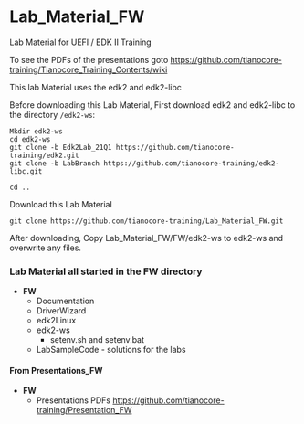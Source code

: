 <!--- @file
  Readme.md for UEFI / EDK II Training  Lab Material FW

  Copyright (c) 2020-2021, Intel Corporation. All rights reserved.<BR>

  Redistribution and use in source (original document form) and 'compiled'
  forms (converted to PDF, epub, HTML and other formats) with or without
  modification, are permitted provided that the following conditions are met:

  1) Redistributions of source code (original document form) must retain the
     above copyright notice, this list of conditions and the following
     disclaimer as the first lines of this file unmodified.

  2) Redistributions in compiled form (transformed to other DTDs, converted to
     PDF, epub, HTML and other formats) must reproduce the above copyright
     notice, this list of conditions and the following disclaimer in the
     documentation and/or other materials provided with the distribution.

  THIS DOCUMENTATION IS PROVIDED BY TIANOCORE PROJECT "AS IS" AND ANY EXPRESS OR
  IMPLIED WARRANTIES, INCLUDING, BUT NOT LIMITED TO, THE IMPLIED WARRANTIES OF
  MERCHANTABILITY AND FITNESS FOR A PARTICULAR PURPOSE ARE DISCLAIMED. IN NO
  EVENT SHALL TIANOCORE PROJECT  BE LIABLE FOR ANY DIRECT, INDIRECT, INCIDENTAL,
  SPECIAL, EXEMPLARY, OR CONSEQUENTIAL DAMAGES (INCLUDING, BUT NOT LIMITED TO,
  PROCUREMENT OF SUBSTITUTE GOODS OR SERVICES; LOSS OF USE, DATA, OR PROFITS;
  OR BUSINESS INTERRUPTION) HOWEVER CAUSED AND ON ANY THEORY OF LIABILITY,
  WHETHER IN CONTRACT, STRICT LIABILITY, OR TORT (INCLUDING NEGLIGENCE OR
  OTHERWISE) ARISING IN ANY WAY OUT OF THE USE OF THIS DOCUMENTATION, EVEN IF
  ADVISED OF THE POSSIBILITY OF SUCH DAMAGE.

-->

# Lab_Material_FW
Lab Material for UEFI / EDK II Training

To see the PDFs of the presentations goto 
https://github.com/tianocore-training/Tianocore_Training_Contents/wiki

This lab Material uses the edk2 and edk2-libc

Before downloading this Lab Material, First download edk2 and edk2-libc to the directory `/edk2-ws`:
```
Mkdir edk2-ws
cd edk2-ws
git clone -b Edk2Lab_21Q1 https://github.com/tianocore-training/edk2.git
git clone -b LabBranch https://github.com/tianocore-training/edk2-libc.git

cd ..
```

Download this Lab Material

```
git clone https://github.com/tianocore-training/Lab_Material_FW.git
```

After downloading, Copy Lab_Material_FW/FW/edk2-ws to edk2-ws and overwrite any files.


### Lab Material all started in the FW directory

- **FW**
  - Documentation
  - DriverWizard
  - edk2Linux
  - edk2-ws 
       - setenv.sh and setenv.bat
  - LabSampleCode - solutions for the labs
  
####  From Presentations_FW
- **FW**
  - Presentations  PDFs  https://github.com/tianocore-training/Presentation_FW 
